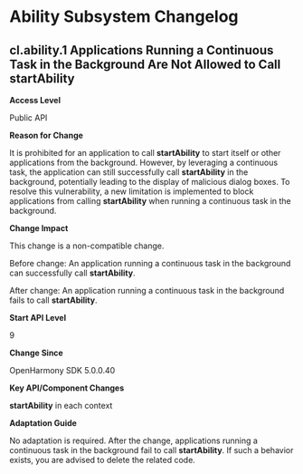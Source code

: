 # Ability Subsystem Changelog

## cl.ability.1 Applications Running a Continuous Task in the Background Are Not Allowed to Call startAbility

**Access Level**

Public API

**Reason for Change**

It is prohibited for an application to call **startAbility** to start itself or other applications from the background. However, by leveraging a continuous task, the application can still successfully call **startAbility** in the background, potentially leading to the display of malicious dialog boxes. To resolve this vulnerability, a new limitation is implemented to block applications from calling **startAbility** when running a continuous task in the background.

**Change Impact**

This change is a non-compatible change.

Before change: An application running a continuous task in the background can successfully call **startAbility**.

After change: An application running a continuous task in the background fails to call **startAbility**.

**Start API Level**

9

**Change Since**

OpenHarmony SDK 5.0.0.40

**Key API/Component Changes**

**startAbility** in each context

**Adaptation Guide**

No adaptation is required. After the change, applications running a continuous task in the background fail to call **startAbility**. If such a behavior exists, you are advised to delete the related code.
